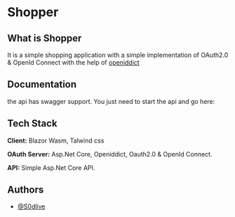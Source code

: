 # Shopper

## What is Shopper 
It is a simple shopping application with a simple implementation of OAuth2.0 & OpenId Connect with the help of [openiddict](https://github.com/openiddict/openiddict-core) 


## Documentation


the api has swagger support. You just need to start the api and go here:


## Tech Stack

**Client:** Blazor Wasm, Talwind css

**OAuth Server:** Asp.Net Core, Openiddict, Oauth2.0 & OpenId Connect.

**API:** Simple Asp.Net Core API.





## Authors

- [@S0dlive](https://github.com/S0dlive)
